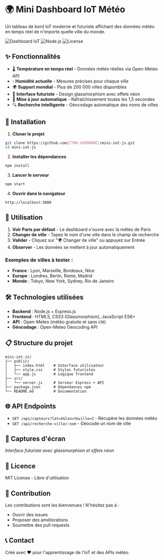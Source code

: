 # 🌍 Mini Dashboard IoT Météo

Un tableau de bord IoT moderne et futuriste affichant des données météo en temps réel de n'importe quelle ville du monde.

![Dashboard IoT](https://img.shields.io/badge/Status-Fonctionnel-brightgreen) ![Node.js](https://img.shields.io/badge/Node.js-18+-green) ![License](https://img.shields.io/badge/License-MIT-blue)

## ✨ Fonctionnalités

- 🌡️ **Température en temps réel** - Données météo réelles via Open-Meteo API
- 💧 **Humidité actuelle** - Mesures précises pour chaque ville
- 🌍 **Support mondial** - Plus de 200 000 villes disponibles
- 🎨 **Interface futuriste** - Design glassmorphism avec effets néon
- 🔄 **Mise à jour automatique** - Rafraîchissement toutes les 1,5 secondes
- 🔍 **Recherche intelligente** - Géocodage automatique des noms de villes

## 🚀 Installation

1. **Cloner le projet**
```bash
git clone https://github.com/[TON-USERNAME]/mini-iot-js.git
cd mini-iot-js
```

2. **Installer les dépendances**
```bash
npm install
```

3. **Lancer le serveur**
```bash
npm start
```

4. **Ouvrir dans le navigateur**
```
http://localhost:3000
```

## 📱 Utilisation

1. **Voir Paris par défaut** - Le dashboard s'ouvre avec la météo de Paris
2. **Changer de ville** - Tapez le nom d'une ville dans le champ de recherche
3. **Valider** - Cliquez sur "🌍 Changer de ville" ou appuyez sur Entrée
4. **Observer** - Les données se mettent à jour automatiquement

### Exemples de villes à tester :
- **France** : Lyon, Marseille, Bordeaux, Nice
- **Europe** : Londres, Berlin, Rome, Madrid
- **Monde** : Tokyo, New York, Sydney, Rio de Janeiro

## 🛠️ Technologies utilisées

- **Backend** : Node.js + Express.js
- **Frontend** : HTML5, CSS3 (Glassmorphism), JavaScript ES6+
- **API** : Open-Meteo (météo gratuite et sans clé)
- **Géocodage** : Open-Meteo Geocoding API

## 📋 Structure du projet

```
mini-iot-js/
├── public/
│   ├── index.html    # Interface utilisateur
│   ├── style.css     # Styles futuristes
│   └── app.js        # Logique frontend
├── src/
│   └── server.js     # Serveur Express + API
├── package.json      # Dépendances npm
└── README.md         # Documentation
```

## 🌐 API Endpoints

- `GET /api/capteurs?lat=X&lon=Y&ville=Z` - Récupère les données météo
- `GET /api/recherche-ville/:nom` - Géocode un nom de ville

## 🎨 Captures d'écran

*Interface futuriste avec glassmorphism et effets néon*

## 📄 Licence

MIT License - Libre d'utilisation

## 🤝 Contribution

Les contributions sont les bienvenues ! N'hésitez pas à :
- Ouvrir des issues
- Proposer des améliorations
- Soumettre des pull requests

## 📞 Contact

Créé avec ❤️ pour l'apprentissage de l'IoT et des APIs météo.